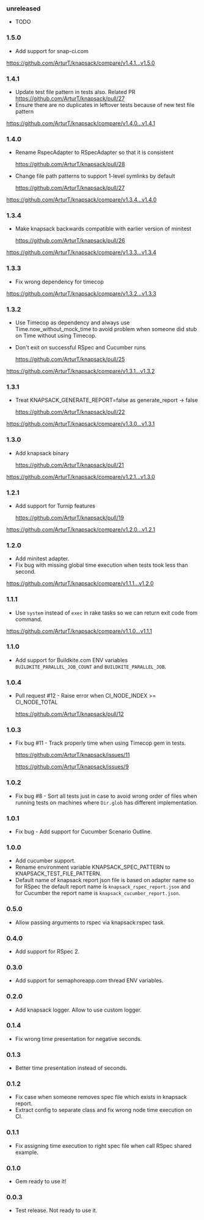 ### unreleased

* TODO

### 1.5.0

* Add support for snap-ci.com

https://github.com/ArturT/knapsack/compare/v1.4.1...v1.5.0

### 1.4.1

* Update test file pattern in tests also. Related PR https://github.com/ArturT/knapsack/pull/27
* Ensure there are no duplicates in leftover tests because of new test file pattern

https://github.com/ArturT/knapsack/compare/v1.4.0...v1.4.1

### 1.4.0

* Rename RspecAdapter to RSpecAdapter so that it is consistent

    https://github.com/ArturT/knapsack/pull/28

* Change file path patterns to support 1-level symlinks by default

    https://github.com/ArturT/knapsack/pull/27

https://github.com/ArturT/knapsack/compare/v1.3.4...v1.4.0

### 1.3.4

* Make knapsack backwards compatible with earlier version of minitest

    https://github.com/ArturT/knapsack/pull/26

https://github.com/ArturT/knapsack/compare/v1.3.3...v1.3.4

### 1.3.3

* Fix wrong dependency for timecop

https://github.com/ArturT/knapsack/compare/v1.3.2...v1.3.3

### 1.3.2

* Use Timecop as dependency and always use Time.now_without_mock_time to avoid problem when someone did stub on Time without using Timecop.
* Don't exit on successful RSpec and Cucumber runs

    https://github.com/ArturT/knapsack/pull/25

https://github.com/ArturT/knapsack/compare/v1.3.1...v1.3.2

### 1.3.1

* Treat KNAPSACK_GENERATE_REPORT=false as generate_report -> false

    https://github.com/ArturT/knapsack/pull/22

https://github.com/ArturT/knapsack/compare/v1.3.0...v1.3.1

### 1.3.0

* Add knapsack binary

    https://github.com/ArturT/knapsack/pull/21

https://github.com/ArturT/knapsack/compare/v1.2.1...v1.3.0

### 1.2.1

* Add support for Turnip features

    https://github.com/ArturT/knapsack/pull/19

https://github.com/ArturT/knapsack/compare/v1.2.0...v1.2.1

### 1.2.0

* Add minitest adapter.
* Fix bug with missing global time execution when tests took less than second.

https://github.com/ArturT/knapsack/compare/v1.1.1...v1.2.0

### 1.1.1

* Use `system` instead of `exec` in rake tasks so we can return exit code from command.

https://github.com/ArturT/knapsack/compare/v1.1.0...v1.1.1

### 1.1.0

* Add support for Buildkite.com ENV variables `BUILDKITE_PARALLEL_JOB_COUNT` and `BUILDKITE_PARALLEL_JOB`.

### 1.0.4

* Pull request #12 - Raise error when CI_NODE_INDEX >= CI_NODE_TOTAL

    https://github.com/ArturT/knapsack/pull/12

### 1.0.3

* Fix bug #11 - Track properly time when using Timecop gem in tests.

    https://github.com/ArturT/knapsack/issues/11

    https://github.com/ArturT/knapsack/issues/9

### 1.0.2

* Fix bug #8 - Sort all tests just in case to avoid wrong order of files when running tests on machines where `Dir.glob` has different implementation.

### 1.0.1

* Fix bug - Add support for Cucumber Scenario Outline.

### 1.0.0

* Add cucumber support.
* Rename environment variable KNAPSACK_SPEC_PATTERN to KNAPSACK_TEST_FILE_PATTERN.
* Default name of knapsack report json file is based on adapter name so for RSpec the default report name is `knapsack_rspec_report.json` and for Cucumber the report name is `knapsack_cucumber_report.json`.

### 0.5.0

* Allow passing arguments to rspec via knapsack:rspec task.

### 0.4.0

* Add support for RSpec 2.

### 0.3.0

* Add support for semaphoreapp.com thread ENV variables.

### 0.2.0

* Add knapsack logger. Allow to use custom logger.

### 0.1.4

* Fix wrong time presentation for negative seconds.

### 0.1.3

* Better time presentation instead of seconds.

### 0.1.2

* Fix case when someone removes spec file which exists in knapsack report.
* Extract config to separate class and fix wrong node time execution on CI.

### 0.1.1

* Fix assigning time execution to right spec file when call RSpec shared example.

### 0.1.0

* Gem ready to use it!

### 0.0.3

* Test release. Not ready to use it.
